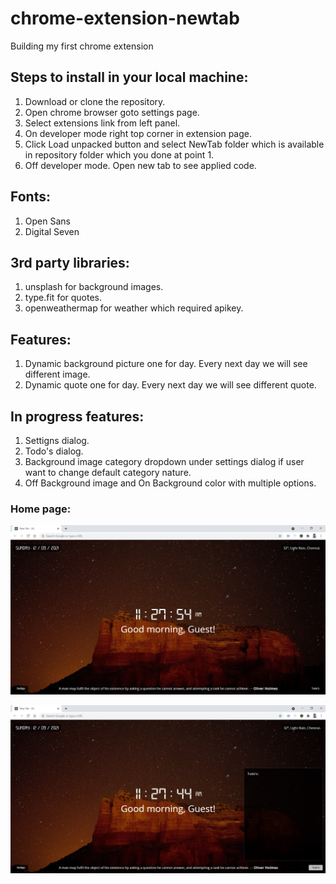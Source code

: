# chrome-extension-newtab
Building my first chrome extension

## Steps to install in your local machine:
1. Download or clone the repository.
2. Open chrome browser goto settings page.
3. Select extensions link from left panel.
4. On developer mode right top corner in extension page.
5. Click Load unpacked button and select NewTab folder which is available in repository folder which you done at point 1.
6. Off developer mode. Open new tab to see applied code.

## Fonts:
1. Open Sans
2. Digital Seven

## 3rd party libraries:
1. unsplash for background images.
2. type.fit for quotes.
3. openweathermap for weather which required apikey.

## Features:
1. Dynamic background picture one for day. Every next day we will see different image.
2. Dynamic quote one for day. Every next day we will see different quote.

## In progress features:
1. Settigns dialog.
2. Todo's dialog.
3. Background image category dropdown under settings dialog if user want to change default category nature.
4. Off Background image and On Background color with multiple options.

### Home page:

![image](https://github.com/vulchivijay/chrome-extension-background-image-with-time/blob/main/screenshots/home-page.jpg)

![image](https://github.com/vulchivijay/chrome-extension-background-image-with-time/blob/main/screenshots/home-page-2.jpg)